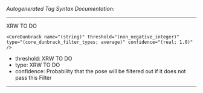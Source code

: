 _Autogenerated Tag Syntax Documentation:_

---
XRW TO DO

```
<CoreDunbrack name="(string)" threshold="(non_negative_integer)" type="(core_dunbrack_filter_types; average)" confidence="(real; 1.0)" />
```

-   threshold: XRW TO DO
-   type: XRW TO DO
-   confidence: Probability that the pose will be filtered out if it does not pass this Filter

---
